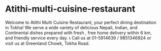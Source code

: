 # Atithi-multi-cuisine-restaurant
Welcome to Atithi Multi Cuisine Restaurant, your perfect dining destination in Tokha! We serve a wide variety of delicious Nepali, Indian, and Continental dishes prepared with fresh , free home delivery within 6 km, and friendly service every day. 📞 Call us at 01-5914639 / 9851346924 or visit us at Greenland Chowk, Tokha Road.
